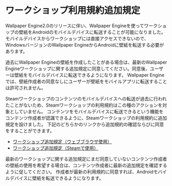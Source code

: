 # ワークショップ利用規約追加規定

Wallpaper Engine2.0のリリースに伴い、Wallpaper Engineを使ってワークショップの壁紙をAndroidのモバイルデバイスに転送することが可能になりました。 モバイルデバイスからワークショップには直接アクセスできないので、WindowsバージョンのWallpaper EngineからAndroidに壁紙を転送する必要があります。

過去にWallpaper Engineの壁紙を作成したことがある場合は、最新のWallpaper Engineワークショップに関する追加規定に同意してください。同意後、ユーザーは壁紙をモバイルデバイスに転送できるようになります。 Wallpaper Engineでは、壁紙作成者の同意なしにユーザーが壁紙をモバイルアプリに転送することは許可されません。

Steamワークショップのコンテンツのモバイルデバイスへの転送が過去に行われたことがないため、Steamワークショップの利用規約はこの種のアクションを対象としていません。 コンテンツをモバイルデバイスに転送できるという機能をコンテンツ作成者が認識できるように、Steamワークショップの利用規約に追加規定を設けました。 下記のどちらかのリンクから追加規約の確認ならびに同意をすることができます。

* [ワークショップ追加規定（ウェブブラウザ使用）](https://store.steampowered.com/workshopeula/431960/)
* <a href="steam://url/WorkshopEula/431960/">ワークショップ追加規定（Steamで使用）</a>

最新のワークショップに関する追加規定にまだ同意していないコンテンツ作成者の壁紙の使用を希望する場合は、コンテンツ作成者に最新の追加規定を確認するように促してください。 作成者が最新の利用規約に同意すれば、Androidモバイルデバイスに壁紙を転送できるようになります。